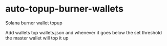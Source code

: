 # auto-topup-burner-wallets
Solana burner wallet topup

Add wallets top wallets.json and whenever it goes below the set threshold the master wallet will top it up

